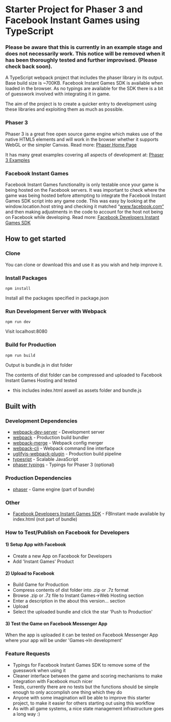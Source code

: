 # Starter Project for Phaser 3 and Facebook Instant Games using TypeScript

### Please be aware that this is currently in an example stage and does not necessarily work. This notice will be removed when it has been thoroughly tested and further improvised. (Please check back soon).

A TypeScript webpack project that includes the phaser library in its output. Base build size is ~700KB. Facebook Instant Games SDK is available when loaded in the browser. As no typings are available for the SDK there is a bit of guesswork involved with integrating it in game.

The aim of the project is to create a quicker entry to development using these libraries and exploiting them as much as possible.

### Phaser 3
Phaser 3 is a great free open source game engine which makes use of the native HTML5 elements and will work in the browser whether it supports WebGL or the simpler Canvas. 
Read more: [Phaser Home Page](http://phaser.io/)

It has many great examples covering all aspects of development at: [Phaser 3 Examples](http://labs.phaser.io/)

### Facebook Instant Games
Facebook Instant Games functionality is only testable once your game is being hosted on the Facebook servers. It was important to check where the game was being hosted before attempting to integrate the Facebook Instant Games SDK script into any game code. This was easy by looking at the window.location.host string and checking it matched “www.facebook.com“ and then making adjustments in the code to account for the host not being on Facebook while developing. Read more: [Facebook Developers Instant Games SDK](https://developers.facebook.com/docs/games/instant-games/sdk)

## How to get started
### Clone
You can clone or download this and use it as you wish and help improve it.

### Install Packages
```
npm install
```
Install all the packages specified in package.json

### Run Development Server with Webpack
```
npm run dev
```
Visit localhost:8080

### Build for Production
```
npm run build
```
Output is bundle.js in dist folder

The contents of dist folder can be compressed and uploaded to Facebook Instant Games Hosting and tested
* this includes index.html aswell as assets folder and bundle.js

## Built with
### Development Dependencies
* [webpack-dev-server](https://github.com/webpack/webpack-dev-server) - Development server
* [webpack](https://github.com/webpack/webpack) - Production build bundler
* [webpack-merge](https://github.com/survivejs/webpack-merge) - Webpack config merger
* [webpack-cli](https://github.com/webpack-contrib/uglifyjs-webpack-plugin) - Webpack command line interface
* [uglifyjs-webpack-plugin](https://github.com/webpack-contrib/uglifyjs-webpack-plugin) - Production build pipeline
* [typesript](https://github.com/Microsoft/TypeScript) - Scalable JavaScript
* [phaser typings](https://github.com/photonstorm/phaser3-docs/tree/master/typescript) - Typings for Phaser 3 (optional)

### Production Dependencies
* [phaser](https://github.com/photonstorm/phaser) - Game engine (part of bundle)

### Other
* [Facebook Developers Instant Games SDK](https://developers.facebook.com/docs/games/instant-games/sdk) - FBInstant made available by index.html (not part of bundle)

### How to Test/Publish on Facebook for Developers
#### 1) Setup App with Facebook
* Create a new App on Facebook for Developers
* Add 'Instant Games' Product

#### 2) Upload to Facebook
* Build Game for Production
* Compress contents of dist folder into .zip or .7z format
* Browse .zip or .7z file to Instant Games->Web Hosting section
* Enter a description in the about this version... section
* Upload
* Select the uploaded bundle and click the star 'Push to Production'

#### 3) Test the Game on Facebook Messenger App
When the app is uploaded it can be tested on Facebook Messenger App where your app will be under 'Games->In development'

### Feature Requests
* Typings for Facebook Instant Games SDK to remove some of the guesswork when using it
* Cleaner interface between the game and scoring mechanisms to make integration with Facebook much nicer
* Tests, currently there are no tests but the functions should be simple enough to only accomplish one thing which they do
* Anyone with some imagination will be able to improve this starter project, to make it easier for others starting out using this workflow
* As with all game systems, a nice state management infrastructure goes a long way :)